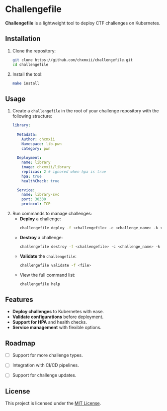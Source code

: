 # Challengefile

**Challengefile** is a lightweight tool to deploy CTF challenges on Kubernetes. 

## Installation

1. Clone the repository:
   ```bash
   git clone https://github.com/chxmxii/challengefile.git
   cd challengefile
   ```
2. Install the tool:
   ```bash
   make install
   ```

## Usage

1. Create a `challengefile` in the root of your challenge repository with the following structure:
   ```yaml
   library:
     
     Metadata:
       Author: chxmxii
       Namespace: lib-pwn
       category: pwn
     
     Deployment:
       name: library
       image: chxmxii/library
       replicas: 2 # ignored when hpa is true
       hpa: true
       healthCheck: true

     Service:
       name: library-svc
       port: 30330
       protocol: TCP
   ```
2. Run commands to manage challenges:
   - **Deploy** a challenge:
     ```bash
     challengefile deploy -f <challengefile> -c <challenge_name> -k <path/to/kubeconfig> (optional)
     ```
   - **Destroy** a challenge:
     ```bash
     challengefile destroy -f <challengefile> -c <challenge_name> -k <path/to/kubeconfig>
     ```
   - **Validate** the `challengefile`:
     ```bash
     challengefile validate -f <file>
     ```
   - View the full command list:
     ```bash
     challengefile help
     ```

## Features

- **Deploy challenges** to Kubernetes with ease.
- **Validate configurations** before deployment.
- **Support for HPA** and health checks.
- **Service management** with flexible options.

## Roadmap

- [ ] Support for more challenge types.
- [ ] Integration with CI/CD pipelines.
- [ ] Support for challenge updates.


## License

This project is licensed under the [MIT License](LICENSE).